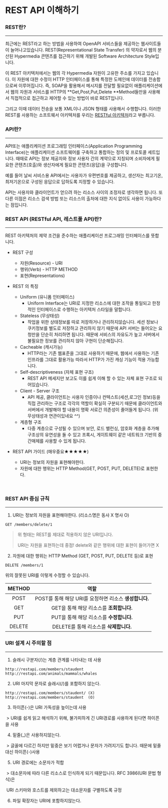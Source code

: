 # REST API 이해하기



### REST란?

---

최근에는 REST라고 하는 방법을 사용하여 OpenAPI 서비스들을 제공하는 웹사이트들이 늘어나고있습니다. REST(Representational State Transfer) 의 약자로서 웹의 분산된 Hypermedia 콘텐츠를 접근하기 위해 개발된 Software Architecture Style입니다. 

이 REST 아키텍처에서는 웹의 각 Hypermedia 자원이 고유한 주소를 가지고 있습니다. 
이 자원에 대한 수정이 HTTP 인터페이스를 통해 특정한 도메인에 데이터를 전송함으로써 이루어집니다. 
즉, SOAP을 활용해서 메시지를 전달할 필요없이 애플리케이션에서 웹의 자원과 서비스를 HTTP의 **Get,Post,Put,Delete **Method들만을 사용해서 직접적으로 접근하고 제어할 수 있는 방법이 바로 REST입니다.

그리고 이때 데이터 전송을 보통 XML이나 JSON 형태를 사용해서 수행합니다. 
이러한 REST를 사용하는 소프트웨서 아키텍처를 우리는 <u>RESTful 아키텍처</u>라고 부릅니다. 



### API란?

---

API또는 애플리케이션 프로그래밍 인터페이스(Application Programming Interface)는 
애플리케이션 소프트웨어를 구축하고 통합하는 정의 및 프로토콜 세트입니다. 
때때로 API는 정보 제공자와 정보 사용자 간의 계약으로 지칭되며 소비자에게 필요한 콘텐츠(호출)와 생산자에게 필요한 콘텐츠(응답)을 구성합니다. 

예를 들어 날씨 서비스용 API에서는 사용자가 우편번호를 제공하고, 생산자는 최고기온,최저기온으로 구성된 응답으로 답하도록 지정할 수 있습니다.

API는 사용자와 클라이언트가 얻으려 하는 리소스 사이의 조정자로 생각하면 됩니다. 
또 다른 이점은 리소스 검색 방법 또는 리소스의 출처에 대한 지식 없이도 사용이 가능하다는 점입니다. 



### REST API (RESTful API, 레스트풀 API)란?

---

REST 아키텍처의 제약 조건을 준수하는 애플리케이션 프로그래밍 인터페이스를 뜻합니다. 

- REST 구성

  - 자원(Resource) - URI
  - 행위(Verb) - HTTP METHOD
  - 표현(Representations)

- REST 의 특징 

  - Uniform (유니폼 인터페이스)
    - Uniform Interface는 URI로 지정한 리소스에 대한 조작을 통일되고 한정적인 인터페이스로 수행하는 아키텍처 스타일을 말합니다.
  - Stateless (무상태성)
    - 작업을 위한 상태정보를 따로 저장하거나 관리하지않습니다.
      세션 정보나 쿠키정보를 별도로 저장하고 관리하지 않기 때문에 API 서버는 들어오는 요청만을 단순히 처리하면 됩니다. 때문에 서비스의 자유도가 높고 서버에서 불필요한 정보를 관리하지 않아 구현이 단순해집니다.
  - Cacheable (캐시가능)
    - HTTP라는 기존 웹표준을 그대로 사용하기 때문에, 웹에서 사용하는 기존 인프라를 그대로 활용가능
      따라서 HTTP가 가진 캐싱 기능이 적용 가능합니다.
  - Self-descriptiveness (자체 표현 구조)
    - REST API 메세지만 보고도 이를 쉽게 이해 할 수 있는 자체 표현 구조로 되어있습니다.  
  - Client - Server 구조
    - API 제공, 클라이언트는 사용자 인증이나 컨텍스트(세션,로그인 정보)등을 직접 관리하는 구조로 각각의 역할이 확실히 구분되기 때문에 클라이언트와 서버에서 개발해야 할 내용이 명확 서로간 의존성이 줄어들게 됩니다. (위 무상태성과 연관이있네요 ^^)
  - 계층형 구조
    - 다중 계층으로 구성될 수 있으며 보안, 로드 밸런싱, 암호화 계층을 추가해 구조상의 유연성을 둘 수 있고 프록시, 게이트웨이 같은 네트워크 기반의 중간매체를 사용할 수 있게 됩니다.

- REST API 가이드 (매우중요★★★★★)

  - URI는 정보의 자원을 표현해야한다.
  - 자원에 대한 행위는 HTTP Method(GET, POST, PUT, DELETE)로 표현한다. 

  ​

### REST API 중심 규칙

---

1) URI는 정보의 자원을 표현해야한다. (리소스명은 동사 X 명사 O)

```
GET /members/delete/1
```

> 위 형태는 REST를 제대로 적용하지 않은 URI입니다. 
>
> URI는 자원을 표현하는데 중점! delete와 같은 행위에 대한 표현이 들어가면 X

2) 자원에 대한 행위는 HTTP Method (GET, POST, PUT, DELETE 등)로 표현 

```
DELETE /members/1
```

위의 잘못된 URI를 이렇게 수정할 수 있습니다. 

| METHOD |                  역할                  |
| :----: | :----------------------------------: |
|  POST  | POST를 통해 해당 URI를 요청하면 리소스 **생성합니다.** |
|  GET   |      GET을 통해 해당 리소스를 **조회합니다.**      |
|  PUT   |      PUT을 통해 해당 리소스를 **수정합니다.**      |
| DELETE |      DELETE를 통해 리소스를 **삭제합니다.**      |



### URI 설계 시 주의할 점

---

1) 슬래시 구분자(/)는 계층 관계를 나타내는 데 사용

```
http://restapi.com/members/staudent
http://restapi.com/animals/mammals/whales
```

2) URI 마지막 문자로 슬래시(/)를 포함하지 않는다.

```
http://restapi.com/members/staudent/ (X)
http://restapi.com/members/staudent  (O)
```

3) 하이픈(-)은 URI 가독성을 높이는데 사용

​	> URI를 쉽게 읽고 해석하기 위해, 불가피하게 긴 URI경로를 사용하게 된다면 하이픈을 사용

4) 밑줄(_)은 사용하지않는다.

​	> 글꼴에 다르긴 하지만 밑중은 보기 어렵거나 문자가 가려지기도 합니다. 때문에 밑줄대신 하이픈(-)사용

5) URI 경로에는 소문자가 적합

​	> 대소문자에 따라 다른 리소스로 인식하게 되기 때문입니다. RFC 3986(URI 문법 형식)은 

​	URI 스키마와 호스트를 제외하고는 대소문자를 구별하도록 규정

6) 파일 확장자는 URI에 포함하지않는다.